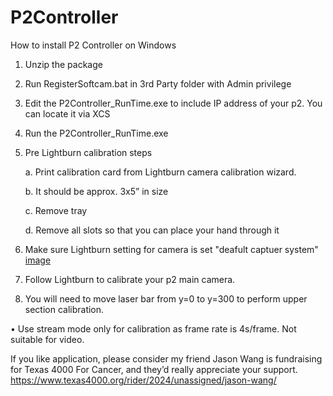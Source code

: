 # P2Controller

How to install P2 Controller on Windows
1.	Unzip the package
2.	Run RegisterSoftcam.bat in 3rd Party folder with Admin privilege
3.	Edit the P2Controller_RunTime.exe to include IP address of your p2.  You can locate it via XCS
4.	Run the P2Controller_RunTime.exe
5.	Pre Lightburn calibration steps  

    a.	Print calibration card from Lightburn camera calibration wizard.
  
    b.	It should be approx. 3x5” in size
  
    c.	Remove tray
  
    d.	Remove all slots so that you can place your hand through it
7.  Make sure Lightburn setting for camera is set "deafult captuer system"
    [image](https://github.com/myktmcmo/P2Controller/assets/149642164/2b88258e-18a6-47b1-8237-4d3bf9eae654)

9.	Follow Lightburn to calibrate your p2 main camera.
10.	You will need to move laser bar from y=0 to y=300 to perform upper section calibration.

•	Use stream mode only for calibration as frame rate is 4s/frame.  Not suitable for video.

If you like application, please consider my friend Jason Wang is fundraising for Texas 4000 For Cancer, and they’d really appreciate your support.
https://www.texas4000.org/rider/2024/unassigned/jason-wang/
